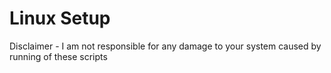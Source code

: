 # Linux Setup

Disclaimer - I am not responsible for any damage to your system caused by running of these scripts

